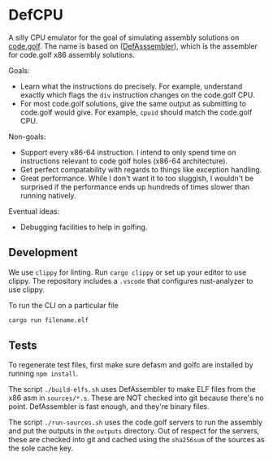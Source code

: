 # DefCPU

A silly CPU emulator for the goal of simulating assembly solutions on [code.golf](https://code.golf/fibonacci#assembly). The name is based on ([DefAsssembler](https://github.com/NewDefectus/defasm)), which is the assembler for code.golf x86 assembly solutions.

Goals:

- Learn what the instructions do precisely. For example, understand exactly which flags the `div` instruction changes on the code.golf CPU.
- For most code.golf solutions, give the same output as submitting to code.golf would give. For example, `cpuid` should match the code.golf CPU.

Non-goals:

- Support every x86-64 instruction. I intend to only spend time on instructions relevant to code golf holes (x86-64 architecture).
- Get perfect compatability with regards to things like exception handling.
- Great performance. While I don't want it to too sluggish, I wouldn't be surprised if the performance ends up hundreds of times slower than running natively.

Eventual ideas:

- Debugging facilities to help in golfing.

## Development

We use `clippy` for linting. Run `cargo clippy` or set up your editor to use clippy. The repository includes a `.vscode` that configures rust-analyzer to use clippy.

To run the CLI on a particular file

```sh
cargo run filename.elf
```

## Tests

To regenerate test files, first make sure defasm and golfc are installed by running `npm install`.

The script `./build-elfs.sh` uses DefAssembler to make ELF files from the x86 asm in `sources/*.s`. These are NOT checked into git because there's no point. DefAssembler is fast enough, and they're binary files.

The script `./run-sources.sh` uses the code.golf servers to run the assembly and put the outputs in the `outputs` directory. Out of respect for the servers, these are checked into git and cached using the `sha256sum` of the sources as the sole cache key.
